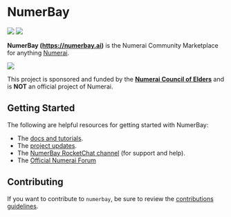 # NumerBay

![](https://github.com/councilofelders/numerbay/workflows/Run%20tests/badge.svg)
![](https://github.com/councilofelders/numerbay/workflows/Deploy%20Production/badge.svg)

**NumerBay (https://numerbay.ai)** is the Numerai Community Marketplace for anything [Numerai](https://numer.ai/). 

![](https://i.imgur.com/EMCfRCz.png)

This project is sponsored and funded by the **[Numerai Council of Elders](https://twitter.com/NumeraiCoE)** and is **NOT** an official project 
of Numerai.

## Getting Started

The following are helpful resources for getting started with NumerBay:

- The [docs and tutorials](https://docs.numerbay.ai/docs/intro).
- The [project updates](https://docs.numerbay.ai/updates).
- The [NumerBay RocketChat channel](https://rocketchat.numer.ai/channel/numerbay) (for support and help).
- The [Official Numerai Forum](https://forum.numer.ai/)

## Contributing

If you want to contribute to `numerbay`, be sure to review the [contributions guidelines](https://github.com/councilofelders/numerbay/blob/master/CONTRIBUTING.md).
